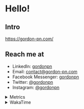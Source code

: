 # Hello!

## Intro

<https://gordon-pn.com/>

## Reach me at

- LinkedIn: [gordonpn](https://www.linkedin.com/in/gordonpn/)
- Email: [contact@gordon-pn.com](mailto:contact@gordon-pn.com)
- Facebook Messenger: [gordonpn](https://www.messenger.com/t/Gordonpn)
- Twitter: [@gordonpn](https://twitter.com/Gordonpn)
- Instagram: [@gordonpn](https://www.instagram.com/gordonpn/)

<details>
  <summary>Metrics</summary>

  <img align="center" src="https://github.com/gordonpn/gordonpn/blob/master/github-metrics.svg" alt="GitHub Metrics">

</details>

<details>
  <summary>WakaTime</summary>

  <!--START_SECTION:waka-->
📊 **This Week I Spent My Time On** 

```text
💬 Programming Languages: 
Other                    17 hrs 42 mins      ███████████████░░░░░░░░░░   61.52 % 
Brazil Dependency Config 3 hrs 17 mins       ███░░░░░░░░░░░░░░░░░░░░░░   11.46 % 
TypeScript               2 hrs 38 mins       ██░░░░░░░░░░░░░░░░░░░░░░░   09.18 % 
XML                      2 hrs 32 mins       ██░░░░░░░░░░░░░░░░░░░░░░░   08.85 % 
Java                     1 hr 34 mins        █░░░░░░░░░░░░░░░░░░░░░░░░   05.44 % 

🔥 Editors: 
Chrome                   16 hrs 15 mins      ██████████████░░░░░░░░░░░   56.50 % 
Slack                    4 hrs 27 mins       ████░░░░░░░░░░░░░░░░░░░░░   15.48 % 
iTerm2                   4 hrs               ███░░░░░░░░░░░░░░░░░░░░░░   13.90 % 
IntelliJ IDEA            1 hr 32 mins        █░░░░░░░░░░░░░░░░░░░░░░░░   05.33 % 
MicrosoftOutlook         49 mins             █░░░░░░░░░░░░░░░░░░░░░░░░   02.84 % 
```


 Last Updated on 20/04/2025 10:25:48 UTC
<!--END_SECTION:waka-->
</details>

